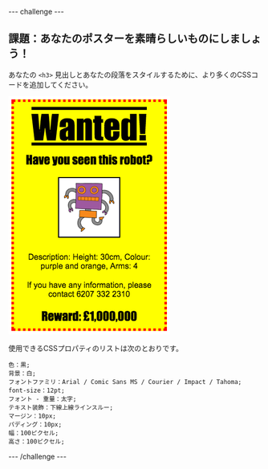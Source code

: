 \--- challenge \---

## 課題：あなたのポスターを素晴らしいものにしましょう！

あなたの `<h3>` 見出しとあなたの段落をスタイルするために、より多くのCSSコードを追加してください。

![スクリーンショット](images/wanted-final.png)

使用できるCSSプロパティのリストは次のとおりです。

    色：黒;
    背景：白;
    フォントファミリ：Arial / Comic Sans MS / Courier / Impact / Tahoma;
    font-size：12pt;
    フォント - 重量：太字;
    テキスト装飾：下線上線ラインスルー;
    マージン：10px;
    パディング：10px;
    幅：100ピクセル;
    高さ：100ピクセル;
    

\--- /challenge \---
